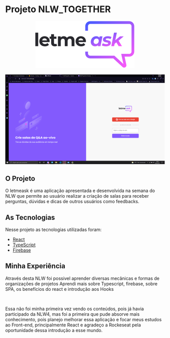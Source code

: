 # Projeto NLW_TOGETHER
<div align="center" >     
<img src="/src/assets/images/logo.svg" alt="leatmeask"/>
</div>
<br>
<div>
<img src="/src/assets/images/Captura de Tela (380).png" alt="Meu_print"/>
</div>

## O Projeto
O letmeask é uma aplicação apresentada e desenvolvida na semana do NLW que permite ao usuário realizar a criação de salas para 
receber perguntas, dúvidas e dicas de outros usuários como feedbacks.

## As Tecnologias
Nesse projeto as tecnologias utilizadas foram:
- [React](https://reactjs.org)
- [TypeScript](https://www.typescriptlang.org/)
- [Firebase](https://firebase.google.com/)

## Minha Experiência
<p>Através desta NLW foi possivel aprender diversas mecânicas e formas de organizações de projetos
Aprendi mais sobre Typescript, firebase, sobre SPA, os benefícios do react e introdução aos Hooks </p>
<br>
<p>Essa não foi minha primeira vez vendo os conteúdos, pois já havia participado da NLW4, mas foi a primeira que pude absorve mais conhecimento,
pois planejo melhorar essa aplicação e focar meus estudos ao Front-end, principalmente React e agradeço a Rockeseat pela 
oportunidade dessa introdução a esse mundo.</p>

